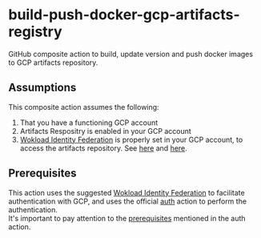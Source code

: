 # build-push-docker-gcp-artifacts-registry
GitHub composite action to build, update version and push docker images to GCP artifacts repository.

## Assumptions ##
This composite action assumes the following:
1. That you have a functioning GCP account
2. Artifacts Respositry is enabled in your GCP account
3. [Wokload Identity Federation](https://cloud.google.com/iam/docs/configuring-workload-identity-federation#github-actions) is properly set in your GCP account, to access the artifacts repository. See [here](https://cloud.google.com/blog/products/identity-security/enabling-keyless-authentication-from-github-actions) and [here](https://gist.github.com/palewire/12c4b2b974ef735d22da7493cf7f4d37#how-to-push-tagged-docker-releases-to-google-artifact-registry-with-a-github-action).


## Prerequisites ##
This action uses the suggested [Wokload Identity Federation](https://cloud.google.com/iam/docs/configuring-workload-identity-federation#github-actions) 
to facilitate authentication with GCP, and uses the official [auth](https://github.com/google-github-actions/auth) action to perform the authentication.  
It's important to pay attention to the [prerequisites](https://github.com/google-github-actions/auth#prerequisites) mentioned in the auth action.
